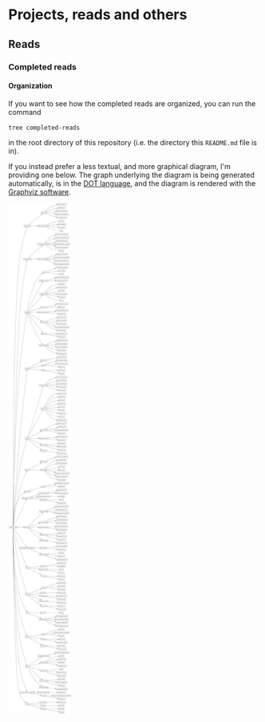 # Projects, reads and others

## Reads

### Completed reads

#### Organization

If you want to see how the completed reads are organized, you can run the command

```
tree completed-reads
```

in the root directory of this repository (i.e. the directory this `README.md` file is in).

If you instead prefer a less textual, and more graphical diagram, I'm providing one below. The graph underlying the diagram is being generated automatically, is in the [DOT language](https://en.m.wikipedia.org/wiki/DOT_(graph_description_language)), and the diagram is rendered with the [Graphviz software](https://en.m.wikipedia.org/wiki/Graphviz).

![A diagram depicting how completed reads are organized](completed-reads-organization.png)
